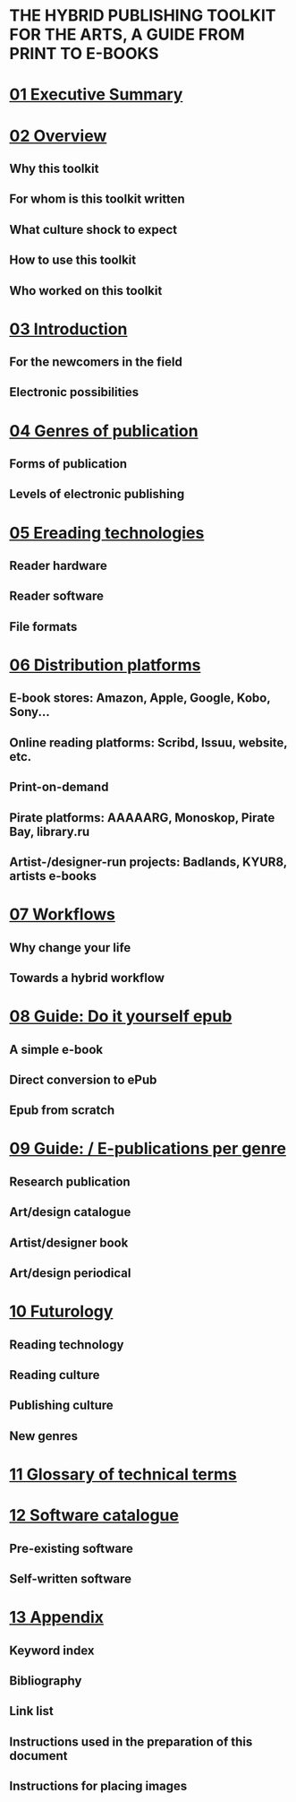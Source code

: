THE HYBRID PUBLISHING TOOLKIT FOR THE ARTS, A GUIDE FROM PRINT TO E-BOOKS
===========================


# [01 Executive Summary](docs/01_executive_summary.html)
<!--status: Joost adds a few things, then it's ready for copy edit.-->

# [02 Overview](docs/02_overview.html) 
<!--status: ready for copy-edit-->

## Why this toolkit
## For whom is this toolkit written
## What culture shock to expect 
## How to use this toolkit
## Who worked on this toolkit

# [03 Introduction](docs/03_introduction.html)
<!--status: ready for copy-edit-->

## For the newcomers in the field
## Electronic possibilities 

 
# [04 Genres of publication](docs/04_genres_of_publications.html) 
<!--status: ready for copy-edit-->

## Forms of publication
## Levels of electronic publishing

# [05 Ereading technologies ](docs/05_strengths_limitations.html)
<!--status: thorough reading by Pia and Margreet-->

## Reader hardware 
## Reader software 
## File formats 

# [06 Distribution platforms](docs/06_distribution_platforms.html) 
<!--status: needs work (Marc, Miriam); visuals needed for statistics etc. Ask Silvio to read over.-->

## E-book stores: Amazon, Apple, Google, Kobo, Sony... <!--Marc-->
## Online reading platforms: Scribd, Issuu, website, etc. <!--Miriam-->
## Print-on-demand <!--Miriam-->
## Pirate platforms: AAAAARG, Monoskop, Pirate Bay, library.ru <!--Florian-->
## Artist-/designer-run projects: Badlands, KYUR8, artists e-books <!--Florian-->

# [07 Workflows](docs/07_workflows.html) 
<!--status: needs work and cutting-->


## Why change your life <!-- Florian -->
## Towards a hybrid workflow 

# [08 Guide: Do it yourself epub](docs/08_guide_DIY.html) 
<!--status: ask input from Florian -->

## A simple e-book 
## Direct conversion to ePub
## Epub from scratch 

# [09 Guide: / E-publications per genre](docs/09_guide_workflow.html) 
<!--status: work needed-->

## Research publication <!--INC project, Miriam-->
## Art/design catalogue <!--Stedelijk project, Loes & Barbera-->
## Artist/designer book <!--Florian shorten/rewrite-->
## Art/design periodical <!--Open online, Margreet-->

# [10 Futurology](docs/10_futurology.html) 
<!--status: work needed--><!--Michael, Silvio, Florian, Joost, Arjen, Kimmy-->

## Reading technology 
## Reading culture 
## Publishing culture
## New genres 


# [11 Glossary of technical terms](docs/11_glossary.html)
<!--status: pending, add unknown words when you see them-->

# [12 Software catalogue](docs/12_software.html) 
<!--status: -->

## Pre-existing software
## Self-written software

# [13 Appendix](docs/13_appendix.html)

## Keyword index 
## Bibliography 
## Link list <!--mirrored linking -->
## Instructions used in the preparation of this document
<!-- Does this become a part of the final publication as appendix? -->
## Instructions for placing images